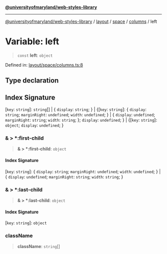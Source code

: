 [**@universityofmaryland/web-styles-library**](../../../../../../README.md)

***

[@universityofmaryland/web-styles-library](../../../../../../README.md) / [layout](../../../../../README.md) / [space](../../../README.md) / [columns](../README.md) / left

# Variable: left

> `const` **left**: `object`

Defined in: [layout/space/columns.ts:8](https://github.com/UMD-Digital/design-system/blob/7fa144f196ef5f0ef2b372670136735f5a5c9236/packages/styles/source/layout/space/columns.ts#L8)

## Type declaration

## Index Signature

\[`key`: `string`\]: `string`[] \| \{ `display`: `string`; \} \| \{[`key`: `string`]: \{ `display`: `string`; `marginRight`: `undefined`; `width`: `undefined`; \} \| \{ `display`: `undefined`; `marginRight`: `string`; `width`: `string`; \}; `display`: `undefined`; \} \| \{[`key`: `string`]: `object`; `display`: `undefined`; \}

### & \> \*:first-child

> **& \> \*:first-child**: `object`

#### Index Signature

\[`key`: `string`\]: \{ `display`: `string`; `marginRight`: `undefined`; `width`: `undefined`; \} \| \{ `display`: `undefined`; `marginRight`: `string`; `width`: `string`; \}

### & \> \*:last-child

> **& \> \*:last-child**: `object`

#### Index Signature

\[`key`: `string`\]: `object`

### className

> **className**: `string`[]
